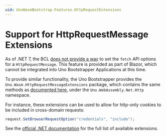 ```yaml
---
uid: UnoWasmBootstrap.Features.HttpRequestExtensions
---
```


# Support for HttpRequestMessage Extensions

As of .NET 7, the BCL [does not provide a way](https://github.com/dotnet/runtime/issues/77904) to set the `fetch` API options for a `HttpRequestMessage`. This feature is provided as part of Blazor, which cannot be integrated into Uno Bootstrapper Applications at this time.

To provide similar functionality, the Uno Bootstrapper provides the `Uno.Wasm.HttpRequestMessageExtensions` package, which contains the same methods as [documented here](https://learn.microsoft.com/en-us/dotnet/api/microsoft.aspnetcore.components.webassembly.http.webassemblyhttprequestmessageextensions?view=aspnetcore-7.0), under the `Uno.WebAssembly.Net.Http` namespace.

For instance, these extensions can be used to allow for http-only cookies to be included in cross-domain requests:

```csharp
request.SetBrowserRequestOption("credentials", "include");
```

See the [official .NET documentation](https://learn.microsoft.com/en-us/dotnet/api/microsoft.aspnetcore.components.webassembly.http.webassemblyhttprequestmessageextensions?view=aspnetcore-7.0) for the full list of available extensions.
